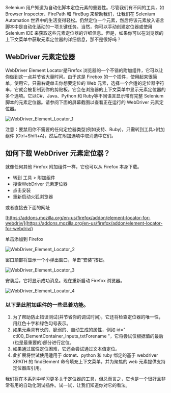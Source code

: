Selenium 用户知道为自动化脚本定位元素的重要性。尽管我们有不同的工具，如 Browser Inspector、FirePath 和 FireBug 来帮助我们，让我们在 Selenium Automation 世界中的生活变得轻松。仍然定位一个元素，然后将该元素放入语言脚本中是自动化活动的一项关键任务。当然，你可以手动创建定位器或使用 Selenium IDE 来获取这些元素定位器的详细信息。但是，如果你可以在浏览器的上下文菜单中获取元素定位器的详细信息，那不是很好吗？

## WebDriver 元素定位器

WebDriver Element Locator是Firefox 浏览器的一个不错的附加组件，它可以让你做到这一点并节省大量时间。由于这是 Firebox 的一个插件，使用起来很简单，使用它，只需右键单击你想要定位的 Web 元素，选择一个合适的定位器字符串，它就会被复制到你的剪贴板。它会在浏览器的上下文菜单中显示元素定位器的多个选项。它以C#、Java、Python 和 Ruby等不同语言显示带有完整 Selenium 脚本的元素定位器。请参阅下面的屏幕截图以查看正在运行的 WebDriver 元素定位器。

![WebDriver_Element_Locator_1](https://www.toolsqa.com/gallery/selnium%20webdriver/1.WebDriver_Element_Locator_1.png)

注意：要禁用你不需要的任何定位器类型(例如支持、Ruby)，只需转到工具>附加组件 (Ctrl+Shift+A)，然后在附加选项中取消选中它们。

## 如何下载 WebDriver 元素定位器？

就像任何其他 Firefox 附加组件一样，它也可以从 Firefox 本身下载。

-   转到 工具 > 附加组件
-   搜索WebDriver 元素定位器
-   点击安装
-   重新启动火狐浏览器

或者直接去下面的网址

[https://addons.mozilla.org/en-us/firefox/addon/element-locator-for-webdriv/](https://addons.mozilla.org/en-us/firefox/addon/element-locator-for-webdriv/)

单击添加到 Firefox

![WebDriver_Element_Locator_2](https://www.toolsqa.com/gallery/selnium%20webdriver/2.WebDriver_Element_Locator_2.png)

窗口顶部将显示一个小弹出窗口，单击“安装”按钮。

![WebDriver_Element_Locator_3](https://www.toolsqa.com/gallery/selnium%20webdriver/3.WebDriver_Element_Locator_3.png)

安装后，它将显示成功消息。现在重新启动 Firefox 浏览器。

![WebDriver_Element_Locator_4](https://www.toolsqa.com/gallery/selnium%20webdriver/4.WebDriver_Element_Locator_4.png)

### 以下是此附加组件的一些显着功能。

1.  为了帮助防止错误测试(并节省你的调试时间)，它还将检查定位器的唯一性，用红色十字和绿色勾号表示。
2.  如果元素具有长的、脆弱的、自动生成的属性，例如 id=" ctl00_ElementContainer_Inputs_txtForename "，它将尝试仅根据值的最后(也是最重要的)部分进行定位。
3.  如果通过属性定位困难，它还会尝试通过文本值定位。
4.  此扩展将尝试使用适用于 dotnet、python 和 ruby 绑定的基于 webdriver XPATH 的 findElement 命令填充上下文菜单，并为聚焦的 web 元素提供支持定位器库引用。

我们将在本系列中学习更多关于定位器的工具，但总而言之，它也是一个很好且非常有用的自动化测试插件。试一试，让我们知道你对它的看法。